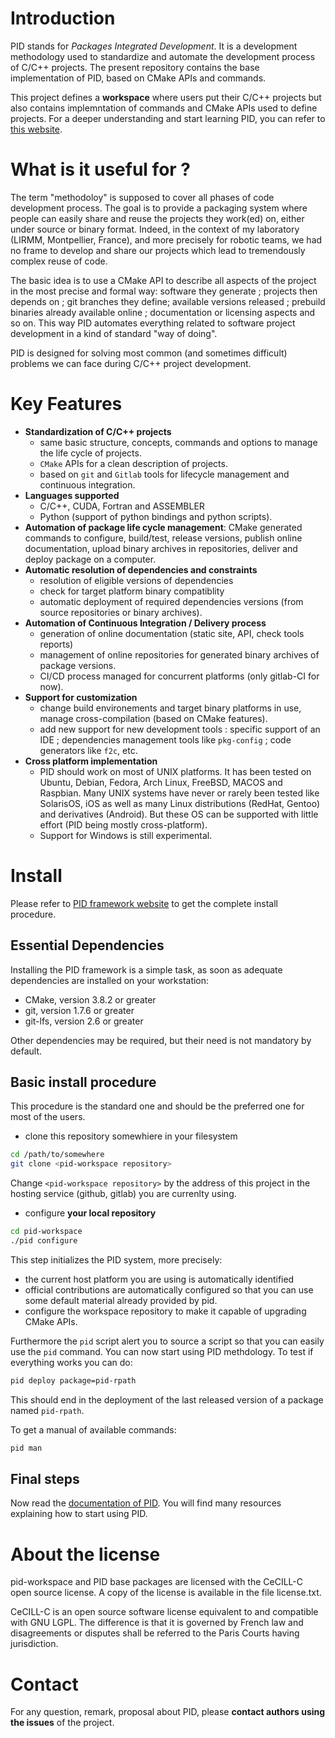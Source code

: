# Introduction

PID stands for *Packages Integrated Development*. It is a development methodology used to standardize and automate the development process of C/C++ projects. The present repository contains the base implementation of PID, based on CMake APIs and commands.

This project defines a **workspace** where users put their C/C++ projects but also contains implemntation of commands and CMake APIs used to define projects. For a deeper understanding and start learning PID, you can refer to [this website](http://pid.lirmm.net/pid-framework).

# What is it useful for ?

The term "methodoloy" is supposed to cover all phases of code development process. The goal is to provide a packaging system where people can easily share and reuse the projects they work(ed) on, either under source or binary format. Indeed, in the context of my laboratory (LIRMM, Montpellier, France), and more precisely for robotic teams, we had no frame to develop and share our projects which lead to tremendously complex reuse of code.

The basic idea is to use a CMake API to describe all aspects of the project in the most precise and formal way: software they generate ; projects then depends on ; git branches they define; available versions released ; prebuild binaries already available online ; documentation or licensing aspects and so on. This way PID automates everything related to software project development in a kind of standard "way of doing".

PID is designed for solving most common (and sometimes difficult) problems we can face during C/C++ project development.

# Key Features

+ **Standardization of C/C++ projects**
   - same basic structure, concepts, commands and options to manage the life cycle of projects.  
   - `CMake` APIs for a clean description of projects.
   - based on `git` and `Gitlab` tools for lifecycle management and continuous integration.
+ **Languages supported**
   - C/C++, CUDA, Fortran and ASSEMBLER
   - Python (support of python bindings and python scripts).
+ **Automation of package life cycle management**: CMake generated commands to configure, build/test, release versions, publish online documentation, upload binary archives in repositories, deliver and deploy package on a computer.
+ **Automatic resolution of dependencies and constraints**
  - resolution of eligible versions of dependencies
  - check for target platform binary compatiblity
  - automatic deployment of required dependencies versions (from source repositories or binary archives).
+ **Automation of Continuous Integration / Delivery process**
  - generation of online documentation (static site, API, check tools reports)
  - management of online repositories for generated binary archives of package versions.
  - CI/CD process managed for concurrent platforms (only gitlab-CI for now).
+ **Support for customization**
   - change build environements and target binary platforms in use, manage cross-compilation (based on CMake features).
   - add new support for new development tools : specific support of an IDE ; dependencies management tools like `pkg-config` ; code generators like `f2c`, etc.
+ **Cross platform implementation**
  - PID should work on most of UNIX platforms. It has been tested on Ubuntu, Debian, Fedora, Arch Linux, FreeBSD, MACOS and Raspbian. Many UNIX systems have never or rarely been tested like SolarisOS, iOS  as well as many Linux distributions (RedHat, Gentoo) and derivatives (Android). But these OS can be supported with little effort (PID being mostly cross-platform).
  - Support for Windows is still experimental.

# Install

Please refer to [PID framework website](http://pid.lirmm.net/pid-framework) to get the complete install procedure.

## Essential Dependencies  

Installing the PID framework is a simple task, as soon as adequate dependencies are installed on your workstation:

- CMake, version 3.8.2 or greater
- git, version 1.7.6 or greater
- git-lfs, version 2.6 or greater

Other dependencies may be required, but their need is not mandatory by default.

## Basic install procedure  

This procedure is the standard one and should be the preferred one for most of the users.

+ clone this repository somewhiere in your filesystem

```bash
cd /path/to/somewhere
git clone <pid-workspace repository>
```
Change `<pid-workspace repository>` by the address of this project in the hosting service (github, gitlab) you are currenlty using.

+ configure **your local repository**

```bash
cd pid-workspace
./pid configure
```

This step initializes the PID system, more precisely:
+ the current host platform you are using is automatically identified
+ official contributions are automatically configured so that you can use some default material already provided by pid.
+ configure the workspace repository to make it capable of upgrading CMake APIs.

Furthermore the `pid` script alert you to source a script so that you can easily use the `pid` command. You can now start using PID methdology. To test if everything works you can do:

```bash
pid deploy package=pid-rpath
```

This should end in the deployment of the last released version of a package named `pid-rpath`.

To get a manual of available commands:

```bash
pid man
```

## Final steps

Now read the [documentation of PID](http://pid.lirmm.net/pid-framework). You will find many resources explaining how to start using PID.

# About the license

pid-workspace and PID base packages are licensed with the CeCILL-C open source license. A copy of the license is available in the file license.txt.

CeCILL-C is an open source software license equivalent to and compatible with GNU LGPL. The difference is that it is governed by French law and disagreements or disputes shall be referred to the Paris Courts having jurisdiction.

# Contact

For any question, remark, proposal about PID, please **contact authors using the issues** of the project.
